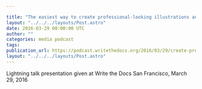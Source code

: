 ```yaml
---

title: "The easiest way to create professional-looking illustrations and diagrams, by Tom Johnson"
layout: "../../../layouts/Post.astro"
date: 2016-03-29 00:00:00 UTC
author: ""
categories: media podcast
tags:
publication_url: https://podcast.writethedocs.org/2016/03/29/create-professional-graphics-tom-johnson/
layout: "../../../layouts/Post.astro"
---
```


Lightning talk presentation given at Write the Docs San Francisco, March 29, 2016
